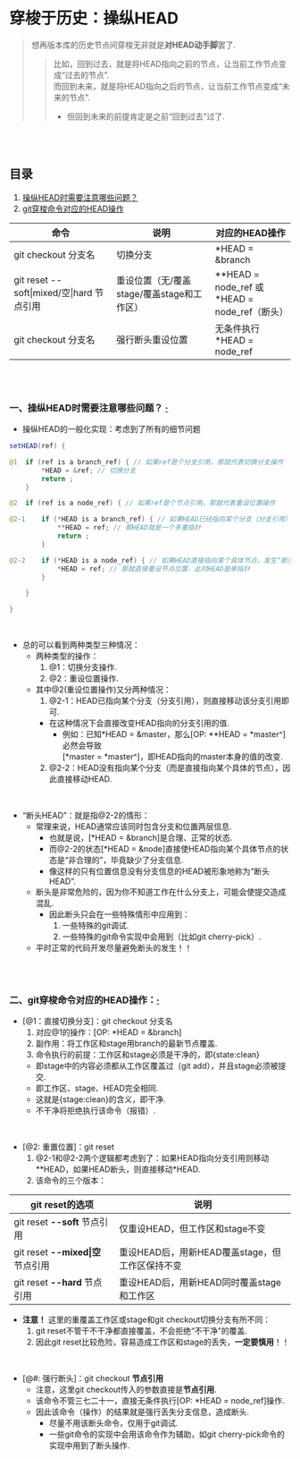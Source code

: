 # 穿梭于历史：操纵HEAD
> 想再版本库的历史节点间穿梭无非就是**对HEAD动手脚**罢了.
>> 比如，回到过去，就是将HEAD指向之前的节点，让当前工作节点变成“过去的节点”.<br>
>> 而回到未来，就是将HEAD指向之后的节点，让当前工作节点变成“未来的节点”.
>>   - 但回到未来的前提肯定是之前“回到过去”过了.

<br><br>

## 目录

1. [操纵HEAD时需要注意哪些问题？](#一操纵head时需要注意哪些问题--)
2. [git穿梭命令对应的HEAD操作](#二git穿梭命令对应的head操作)

| 命令 | 说明 | 对应的HEAD操作 |
| --- | --- | --- |
| git checkout 分支名 | 切换分支 | \*HEAD = &branch |
| git reset --soft\|mixed/空\|hard 节点引用 | 重设位置（无/覆盖stage/覆盖stage和工作区） | \*\*HEAD = node_ref  或<br>\*HEAD =  node_ref（断头）|
| git checkout 分支名 | 强行断头重设位置 | 无条件执行\*HEAD = node_ref |

<br><br>

### 一、操纵HEAD时需要注意哪些问题？  [·](#目录)

- 操纵HEAD的一般化实现：考虑到了所有的细节问题

```java
setHEAD(ref) {

@1  if (ref is a branch_ref) { // 如果ref是个分支引用，那就代表切换分支操作
        *HEAD = &ref; // 切换分支
        return ;
    }

@2  if (ref is a node_ref) { // 如果ref是个节点引用，那就代表重设位置操作

@2-1    if (*HEAD is a branch_ref) { // 如果HEAD已经指向某个分支（分支引用）
            **HEAD = ref; // 那HEAD就是一个多重指针
            return ;
        }

@2-2    if (*HEAD is a node_ref) { // 如果HEAD直接指向某个具体节点，发生“断头”的情况
            *HEAD = ref; // 那就直接重设节点位置，此时HEAD是单指针
        }

    }

}
```

<br>

- 总的可以看到两种类型三种情况：
  - 两种类型的操作：
    1. @1：切换分支操作.
    2. @2：重设位置操作.
  - 其中@2(重设位置操作)又分两种情况：
    1. @2-1：HEAD已指向某个分支（分支引用），则直接移动该分支引用即可.
      - 在这种情况下会直接改变HEAD指向的分支引用的值.
        - 例如：已知\*HEAD = &master，那么[OP: \*\*HEAD = \*master^]必然会导致<br>
        [\*master = \*master^]，即HEAD指向的master本身的值的改变.
    2. @2-2：HEAD没有指向某个分支（而是直接指向某个具体的节点），因此直接移动HEAD.

<br>

- “断头HEAD”：就是指@2-2的情形：
  - 常理来说，HEAD通常应该同时包含分支和位置两层信息.
    - 也就是说，[\*HEAD = &branch]是合理、正常的状态.
    - 而@2-2的状态[\*HEAD = &node]直接使HEAD指向某个具体节点的状态是“非合理的”，毕竟缺少了分支信息.
    - 像这样的只有位置信息没有分支信息的HEAD被形象地称为“断头HEAD”.
  - 断头是非常危险的，因为你不知道工作在什么分支上，可能会使提交造成混乱.
    - 因此断头只会在一些特殊情形中应用到：
      1. 一些特殊的git调试.
      2. 一些特殊的git命令实现中会用到（比如git cherry-pick）.
  - 平时正常的代码开发尽量避免断头的发生！！

<br><br>

### 二、git穿梭命令对应的HEAD操作：[·](#目录)

- [@1：直接切换分支]：git checkout 分支名
  1. 对应@1的操作：[OP: \*HEAD = &branch]
  2. 副作用：将工作区和stage用branch的最新节点覆盖.
  3. 命令执行的前提：工作区和stage必须是干净的，即{state:clean}
    - 即stage中的内容必须都从工作区覆盖过（git add），并且stage必须被提交.
    - 即工作区、stage、HEAD完全相同.
    - 这就是{stage:clean}的含义，即干净.
    - 不干净将拒绝执行该命令（报错）.

<br>

- [@2: 重置位置]：git reset
  1. @2-1和@2-2两个逻辑都考虑到了：如果HEAD指向分支引用则移动\*\*HEAD，如果HEAD断头，则直接移动*HEAD.
  2. 该命令的三个版本：

| git reset的选项 | 说明 |
| --- | --- |
| git reset **--soft** 节点引用 | 仅重设HEAD，但工作区和stage不变 |
| git reset **--mixed\|空** 节点引用 | 重设HEAD后，用新HEAD覆盖stage，但工作区保持不变 |
| git reset **--hard** 节点引用 | 重设HEAD后，用新HEAD同时覆盖stage和工作区 |

- **注意！** 这里的重覆盖工作区或stage和git checkout切换分支有所不同：
  1. git reset不管干不干净都直接覆盖，不会拒绝“不干净”的覆盖.
  2. 因此git reset比较危险，容易造成工作区和stage的丢失，**一定要慎用**！！

<br>

- [@#: 强行断头]：git checkout **节点引用**
  - 注意，这里git checkout传入的参数直接是**节点引用**.
  - 该命令不管三七二十一，直接无条件执行[OP: \*HEAD = node_ref]操作.
  - 因此该命令（操作）的结果就是强行丢失分支信息，造成断头.
    - 尽量不用该断头命令，仅用于git调试.
    - 一些git命令的实现中会用该命令作为辅助，如git cherry-pick命令的实现中用到了断头操作.

